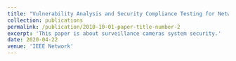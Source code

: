 ```yaml
---
title: "Vulnerability Analysis and Security Compliance Testing for Networked Surveillance Cameras"
collection: publications
permalink: /publication/2010-10-01-paper-title-number-2
excerpt: 'This paper is about surveillance cameras system security.'
date: 2020-04-22
venue: 'IEEE Network'
---
```

